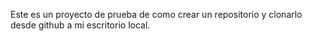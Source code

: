 Este es un proyecto de prueba de como crear un repositorio y clonarlo desde github a mi escritorio local.


